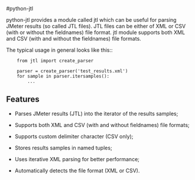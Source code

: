 #python-jtl

python-jtl provides a module called jtl which can be useful for parsing JMeter
results (so called JTL files). JTL files can be either of XML or CSV (with or
without the fieldnames) file format. jtl module supports both XML and CSV (with
and without the fieldnames) file formats.

The typical usage in general looks like this::

```
    from jtl import create_parser

    parser = create_parser('test_results.xml')
    for sample in parser.itersamples():
        ...
```

## Features

- Parses JMeter results (JTL) into the iterator of the results samples;

- Supports both XML and CSV (with and without fieldnames) file formats;

- Supports custom delimiter character (CSV only);

- Stores results samples in named tuples;

- Uses iterative XML parsing for better performance;

- Automatically detects the file format (XML or CSV).
